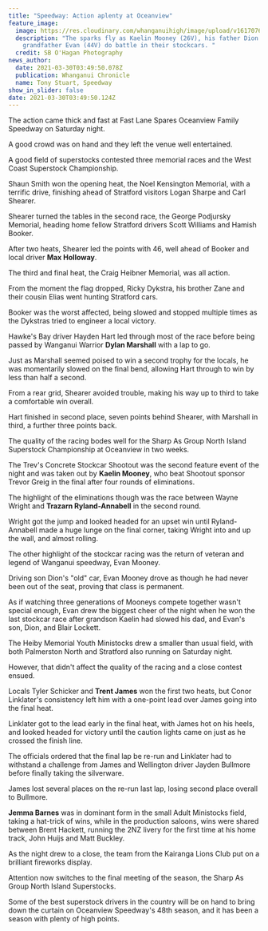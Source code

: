 ```yaml
---
title: "Speedway: Action aplenty at Oceanview"
feature_image:
  image: https://res.cloudinary.com/whanganuihigh/image/upload/v1617076360/News/Kaelin_Mooney_26V_._Chron_30.3.21.jpg
  description: "The sparks fly as Kaelin Mooney (26V), his father Dion (6V) and
    grandfather Evan (44V) do battle in their stockcars. "
  credit: SB O'Hagan Photography
news_author:
  date: 2021-03-30T03:49:50.078Z
  publication: Whanganui Chronicle
  name: Tony Stuart, Speedway
show_in_slider: false
date: 2021-03-30T03:49:50.124Z
---
```

The action came thick and fast at Fast Lane Spares Oceanview Family Speedway on Saturday night.

A good crowd was on hand and they left the venue well entertained.

A good field of superstocks contested three memorial races and the West Coast Superstock Championship.

Shaun Smith won the opening heat, the Noel Kensington Memorial, with a terrific drive, finishing ahead of Stratford visitors Logan Sharpe and Carl Shearer.

Shearer turned the tables in the second race, the George Podjursky Memorial, heading home fellow Stratford drivers Scott Williams and Hamish Booker.

After two heats, Shearer led the points with 46, well ahead of Booker and local driver **Max Holloway**.

The third and final heat, the Craig Heibner Memorial, was all action.

From the moment the flag dropped, Ricky Dykstra, his brother Zane and their cousin Elias went hunting Stratford cars.

Booker was the worst affected, being slowed and stopped multiple times as the Dykstras tried to engineer a local victory.

Hawke's Bay driver Hayden Hart led through most of the race before being passed by Wanganui Warrior **Dylan Marshall** with a lap to go.

Just as Marshall seemed poised to win a second trophy for the locals, he was momentarily slowed on the final bend, allowing Hart through to win by less than half a second.

From a rear grid, Shearer avoided trouble, making his way up to third to take a comfortable win overall.

Hart finished in second place, seven points behind Shearer, with Marshall in third, a further three points back.

The quality of the racing bodes well for the Sharp As Group North Island Superstock Championship at Oceanview in two weeks.

The Trev's Concrete Stockcar Shootout was the second feature event of the night and was taken out by **Kaelin Mooney**, who beat Shootout sponsor Trevor Greig in the final after four rounds of eliminations.

The highlight of the eliminations though was the race between Wayne Wright and **Trazarn Ryland-Annabell** in the second round.

Wright got the jump and looked headed for an upset win until Ryland-Annabell made a huge lunge on the final corner, taking Wright into and up the wall, and almost rolling.

The other highlight of the stockcar racing was the return of veteran and legend of Wanganui speedway, Evan Mooney.

Driving son Dion's "old" car, Evan Mooney drove as though he had never been out of the seat, proving that class is permanent.

As if watching three generations of Mooneys compete together wasn't special enough, Evan drew the biggest cheer of the night when he won the last stockcar race after grandson Kaelin had slowed his dad, and Evan's son, Dion, and Blair Lockett.

The Heiby Memorial Youth Ministocks drew a smaller than usual field, with both Palmerston North and Stratford also running on Saturday night.

However, that didn't affect the quality of the racing and a close contest ensued.

Locals Tyler Schicker and **Trent James** won the first two heats, but Conor Linklater's consistency left him with a one-point lead over James going into the final heat.

Linklater got to the lead early in the final heat, with James hot on his heels, and looked headed for victory until the caution lights came on just as he crossed the finish line.

The officials ordered that the final lap be re-run and Linklater had to withstand a challenge from James and Wellington driver Jayden Bullmore before finally taking the silverware.

James lost several places on the re-run last lap, losing second place overall to Bullmore.

**Jemma Barnes** was in dominant form in the small Adult Ministocks field, taking a hat-trick of wins, while in the production saloons, wins were shared between Brent Hackett, running the 2NZ livery for the first time at his home track, John Huijs and Matt Buckley.

As the night drew to a close, the team from the Kairanga Lions Club put on a brilliant fireworks display.

Attention now switches to the final meeting of the season, the Sharp As Group North Island Superstocks.

Some of the best superstock drivers in the country will be on hand to bring down the curtain on Oceanview Speedway's 48th season, and it has been a season with plenty of high points.